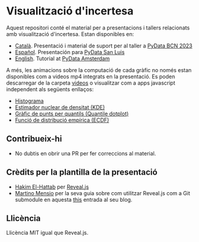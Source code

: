 # Visualització d'incertesa
Aquest repositori conté el material per a presentacions i tallers relacionats amb visualització
d'incertesa. Estan disponibles en:

* [Català](https://oriolabril.github.io/visualitzacio_incertesa/ca.html). Presentació i material de suport per al taller a [PyData BCN 2023](https://pybcn.org/events/pydatabcn/pydatabcn_2023/#agenda_section)
* [Español](https://oriolabril.github.io/visualitzacio_incertesa/es.html). Presentación para [PyData San Luis](https://www.meetup.com/pydata-san-luis/events/295004532/)
* [English](https://oriolabril.github.io/visualitzacio_incertesa/en.html). Tutorial at [PyData Amsterdam](https://amsterdam.pydata.org/program/)


A més, les animacions sobre la computació de cada gràfic no només estan disponibles com a videos mp4
integrats en la presentació. Es poden descarregar de la carpeta [videos](https://github.com/OriolAbril/visualitzacio_incertesa/tree/main/videos)
o visualitzar com a apps javascript independent als següents enllaços:

* [Histograma](https://oriolabril.github.io/visualitzacio_incertesa/animacions/histogram.ca.html)
* [Estimador nuclear de densitat (KDE)](https://oriolabril.github.io/visualitzacio_incertesa/animacions/kde.ca.html)
* [Gràfic de punts per quantils (Quantile dotplot)](https://oriolabril.github.io/visualitzacio_incertesa/animacions/dotplot.ca.html)
* [Funció de distribució empírica (ECDF)](https://oriolabril.github.io/visualitzacio_incertesa/animacions/ecdf.ca.html)

## Contribueix-hi
* No dubtis en obrir una PR per fer correccions al material.

## Crèdits per la plantilla de la presentació
* [Hakim El-Hattab](https://twitter.com/hakimel) per [Reveal.js](https://github.com/hakimel/reveal.js)
* [Martino Mensio](https://twitter.com/MartinoMensio) per la seva guia sobre com utilitzar Reveal.js com a Git submodule en aquesta [this](https://martinomensio.medium.com/how-to-host-reveal-js-slides-on-github-pages-and-have-a-tidy-repository-1a363944c38d) entrada al seu blog.

## Llicència
Llicència MIT igual que Reveal.js.
